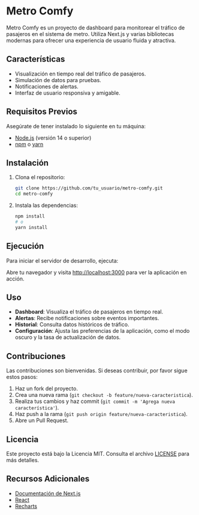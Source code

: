 # Metro Comfy

Metro Comfy es un proyecto de dashboard para monitorear el tráfico de pasajeros en el sistema de metro. Utiliza Next.js y varias bibliotecas modernas para ofrecer una experiencia de usuario fluida y atractiva.

## Características

- Visualización en tiempo real del tráfico de pasajeros.
- Simulación de datos para pruebas.
- Notificaciones de alertas.
- Interfaz de usuario responsiva y amigable.

## Requisitos Previos

Asegúrate de tener instalado lo siguiente en tu máquina:

- [Node.js](https://nodejs.org/) (versión 14 o superior)
- [npm](https://www.npmjs.com/) o [yarn](https://yarnpkg.com/)

## Instalación

1. Clona el repositorio:

   ```bash
   git clone https://github.com/tu_usuario/metro-comfy.git
   cd metro-comfy
   ```

2. Instala las dependencias:

   ```bash
   npm install
   # o
   yarn install
   ```

## Ejecución

Para iniciar el servidor de desarrollo, ejecuta:


Abre tu navegador y visita [http://localhost:3000](http://localhost:3000) para ver la aplicación en acción.

## Uso

- **Dashboard**: Visualiza el tráfico de pasajeros en tiempo real.
- **Alertas**: Recibe notificaciones sobre eventos importantes.
- **Historial**: Consulta datos históricos de tráfico.
- **Configuración**: Ajusta las preferencias de la aplicación, como el modo oscuro y la tasa de actualización de datos.

## Contribuciones

Las contribuciones son bienvenidas. Si deseas contribuir, por favor sigue estos pasos:

1. Haz un fork del proyecto.
2. Crea una nueva rama (`git checkout -b feature/nueva-caracteristica`).
3. Realiza tus cambios y haz commit (`git commit -m 'Agrega nueva característica'`).
4. Haz push a la rama (`git push origin feature/nueva-caracteristica`).
5. Abre un Pull Request.

## Licencia

Este proyecto está bajo la Licencia MIT. Consulta el archivo [LICENSE](LICENSE) para más detalles.

## Recursos Adicionales

- [Documentación de Next.js](https://nextjs.org/docs)
- [React](https://reactjs.org/)
- [Recharts](https://recharts.org/en-US/)